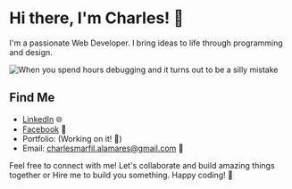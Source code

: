 # Hi there, I'm Charles! 👋

I'm a passionate Web Developer. I bring ideas to life through programming and design.

![When you spend hours debugging and it turns out to be a silly mistake](https://media.giphy.com/media/3o6MbjOW2J8D4FJ6MQ/giphy.gif)



## Find Me

- [LinkedIn](https://www.linkedin.com/in/charles-alamares-106601279/) 🌐
- [Facebook](https://www.facebook.com/AnnoyingASF) 💬
- Portfolio: (Working on it! 🚧)
- Email: [charlesmarfil.alamares@gmail.com](mailto:charlesmarfil.alamares@gmail.com) 📧

Feel free to connect with me! Let's collaborate and build amazing things together or Hire me to build you something. Happy coding! 🚀

